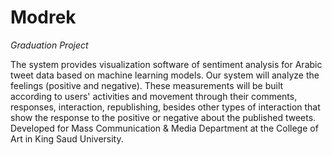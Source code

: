 # Modrek
*Graduation Project*

The system provides visualization software of sentiment analysis for Arabic tweet data based on machine learning models. Our system will analyze the feelings (positive and negative). These measurements will be built according to users' activities and movement through their comments, responses, interaction, republishing, besides other types of interaction that show the response to the positive or negative about the published tweets. Developed for Mass Communication & Media Department at the College of Art in King Saud University.
